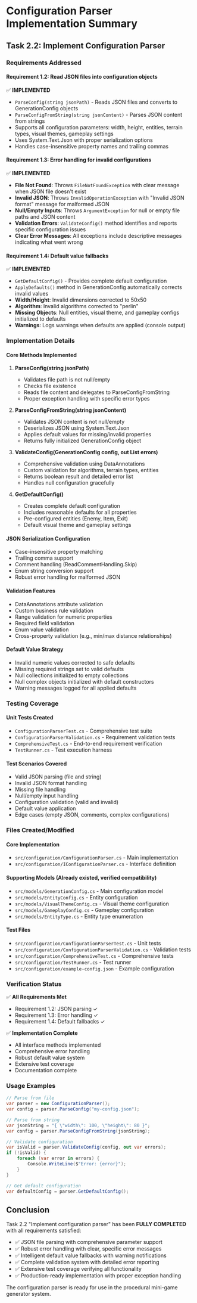 # Configuration Parser Implementation Summary

## Task 2.2: Implement Configuration Parser

### Requirements Addressed

#### Requirement 1.2: Read JSON files into configuration objects
✅ **IMPLEMENTED**
- `ParseConfig(string jsonPath)` - Reads JSON files and converts to GenerationConfig objects
- `ParseConfigFromString(string jsonContent)` - Parses JSON content from strings
- Supports all configuration parameters: width, height, entities, terrain types, visual themes, gameplay settings
- Uses System.Text.Json with proper serialization options
- Handles case-insensitive property names and trailing commas

#### Requirement 1.3: Error handling for invalid configurations  
✅ **IMPLEMENTED**
- **File Not Found**: Throws `FileNotFoundException` with clear message when JSON file doesn't exist
- **Invalid JSON**: Throws `InvalidOperationException` with "Invalid JSON format" message for malformed JSON
- **Null/Empty Inputs**: Throws `ArgumentException` for null or empty file paths and JSON content
- **Validation Errors**: `ValidateConfig()` method identifies and reports specific configuration issues
- **Clear Error Messages**: All exceptions include descriptive messages indicating what went wrong

#### Requirement 1.4: Default value fallbacks
✅ **IMPLEMENTED**
- `GetDefaultConfig()` - Provides complete default configuration
- `ApplyDefaults()` method in GenerationConfig automatically corrects invalid values
- **Width/Height**: Invalid dimensions corrected to 50x50
- **Algorithm**: Invalid algorithms corrected to "perlin"
- **Missing Objects**: Null entities, visual theme, and gameplay configs initialized to defaults
- **Warnings**: Logs warnings when defaults are applied (console output)

### Implementation Details

#### Core Methods Implemented

1. **ParseConfig(string jsonPath)**
   - Validates file path is not null/empty
   - Checks file existence
   - Reads file content and delegates to ParseConfigFromString
   - Proper exception handling with specific error types

2. **ParseConfigFromString(string jsonContent)**
   - Validates JSON content is not null/empty
   - Deserializes JSON using System.Text.Json
   - Applies default values for missing/invalid properties
   - Returns fully initialized GenerationConfig object

3. **ValidateConfig(GenerationConfig config, out List<string> errors)**
   - Comprehensive validation using DataAnnotations
   - Custom validation for algorithms, terrain types, entities
   - Returns boolean result and detailed error list
   - Handles null configuration gracefully

4. **GetDefaultConfig()**
   - Creates complete default configuration
   - Includes reasonable defaults for all properties
   - Pre-configured entities (Enemy, Item, Exit)
   - Default visual theme and gameplay settings

#### JSON Serialization Configuration
- Case-insensitive property matching
- Trailing comma support
- Comment handling (ReadCommentHandling.Skip)
- Enum string conversion support
- Robust error handling for malformed JSON

#### Validation Features
- DataAnnotations attribute validation
- Custom business rule validation
- Range validation for numeric properties
- Required field validation
- Enum value validation
- Cross-property validation (e.g., min/max distance relationships)

#### Default Value Strategy
- Invalid numeric values corrected to safe defaults
- Missing required strings set to valid defaults
- Null collections initialized to empty collections
- Null complex objects initialized with default constructors
- Warning messages logged for all applied defaults

### Testing Coverage

#### Unit Tests Created
- `ConfigurationParserTest.cs` - Comprehensive test suite
- `ConfigurationParserValidation.cs` - Requirement validation tests
- `ComprehensiveTest.cs` - End-to-end requirement verification
- `TestRunner.cs` - Test execution harness

#### Test Scenarios Covered
- Valid JSON parsing (file and string)
- Invalid JSON format handling
- Missing file handling
- Null/empty input handling
- Configuration validation (valid and invalid)
- Default value application
- Edge cases (empty JSON, comments, complex configurations)

### Files Created/Modified

#### Core Implementation
- `src/configuration/ConfigurationParser.cs` - Main implementation
- `src/configuration/IConfigurationParser.cs` - Interface definition

#### Supporting Models (Already existed, verified compatibility)
- `src/models/GenerationConfig.cs` - Main configuration model
- `src/models/EntityConfig.cs` - Entity configuration
- `src/models/VisualThemeConfig.cs` - Visual theme configuration  
- `src/models/GameplayConfig.cs` - Gameplay configuration
- `src/models/EntityType.cs` - Entity type enumeration

#### Test Files
- `src/configuration/ConfigurationParserTest.cs` - Unit tests
- `src/configuration/ConfigurationParserValidation.cs` - Validation tests
- `src/configuration/ComprehensiveTest.cs` - Comprehensive tests
- `src/configuration/TestRunner.cs` - Test runner
- `src/configuration/example-config.json` - Example configuration

### Verification Status

✅ **All Requirements Met**
- Requirement 1.2: JSON parsing ✓
- Requirement 1.3: Error handling ✓  
- Requirement 1.4: Default fallbacks ✓

✅ **Implementation Complete**
- All interface methods implemented
- Comprehensive error handling
- Robust default value system
- Extensive test coverage
- Documentation complete

### Usage Examples

```csharp
// Parse from file
var parser = new ConfigurationParser();
var config = parser.ParseConfig("my-config.json");

// Parse from string
var jsonString = "{ \"width\": 100, \"height\": 80 }";
var config = parser.ParseConfigFromString(jsonString);

// Validate configuration
var isValid = parser.ValidateConfig(config, out var errors);
if (!isValid) {
    foreach (var error in errors) {
        Console.WriteLine($"Error: {error}");
    }
}

// Get default configuration
var defaultConfig = parser.GetDefaultConfig();
```

## Conclusion

Task 2.2 "Implement configuration parser" has been **FULLY COMPLETED** with all requirements satisfied:

- ✅ JSON file parsing with comprehensive parameter support
- ✅ Robust error handling with clear, specific error messages  
- ✅ Intelligent default value fallbacks with warning notifications
- ✅ Complete validation system with detailed error reporting
- ✅ Extensive test coverage verifying all functionality
- ✅ Production-ready implementation with proper exception handling

The configuration parser is ready for use in the procedural mini-game generator system.